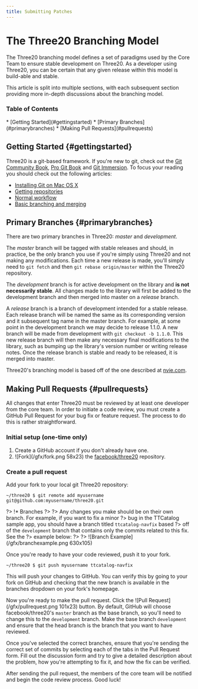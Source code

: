```yaml
---
title: Submitting Patches
---
```


The Three20 Branching Model
===========================

The Three20 branching model defines a set of paradigms used by the Core Team to ensure
stable development on Three20. As a developer using Three20, you can be certain that any
given release within this model is build-able and stable.

This article is split into multiple sections, with each subsequent section providing more
in-depth discussions about the branching model.

### Table of Contents

<div class="toc" markdown="1">
* [Getting Started](#gettingstarted)
* [Primary Branches](#primarybranches)
* [Making Pull Requests](#pullrequests)
</div>

Getting Started {#gettingstarted}
---------------

Three20 is a git-based framework. If you're new to git, check out the
[Git Community Book](http://book.git-scm.com/index.html), [Pro Git Book](http://http://progit.org/book/) and [Git Immersion](http://gitimmersion.com). To focus your reading you should
check out the following articles:

* [Installing Git on Mac OS X](http://code.google.com/p/git-osx-installer/downloads/list?can=3)
* [Getting repositories](http://book.git-scm.com/3_getting_a_git_repository.html)
* [Normal workflow](http://book.git-scm.com/3_normal_workflow.html)
* [Basic branching and merging](http://book.git-scm.com/3_basic_branching_and_merging.html)

Primary Branches {#primarybranches}
----------------

There are two primary branches in Three20: *master* and *development*.

The *master* branch will be tagged with stable releases and should, in practice, be the
only branch you use if you're simply using Three20 and not making any modifications.
Each time a new release is made, you'll simply need to `git fetch` and then
`git rebase origin/master` within the Three20 repository.

The *development* branch is for active development on the library and
**is not necessarily stable**. All changes made to the library will first be added to
the development branch and then merged into master on a *release* branch.

A *release* branch is a branch of development intended for a stable release. Each release
branch will be named the same as its corresponding version and
it subsequent tag name in the master branch. For example, at some point in the development
branch we may decide to release 1.1.0. A new branch will be made from development with
`git checkout -b 1.1.0`. This new release branch will then make any necessary final
modifications to the library, such as bumping up the library's version number or writing
release notes. Once the release branch is stable and ready to be released, it is merged into
master.

Three20's branching model is based off of the one described at
[nvie.com](http://nvie.com/posts/a-successful-git-branching-model/).

Making Pull Requests {#pullrequests}
--------------------

All changes that enter Three20 must be reviewed by at least one developer from the core team.
In order to initiate a code review, you must create a GitHub Pull Request for your bug fix or
feature request. The process to do this is rather straightforward.

### Initial setup (one-time only)

1. Create a GitHub account if you don't already have one.
2. ![Fork](/gfx/fork.png 58x23) the [facebook/three20](https://github.com/facebook/three20)
   repository.

### Create a pull request

Add your fork to your local git Three20 repository:

    ~/three20 $ git remote add myusername git@github.com:myusername/three20.git

?> !* Branches
?> 
?> Any changes you make should be on their own branch. For example, if you want to fix a minor
?> bug in the TTCatalog sample app, you should have a branch titled `ttcatalog-navfix` based
?> off of the `development` branch that contains only the commits related to this fix. See the
?> example below:
?>
?> ![Branch Example](/gfx/branchexample.png 630x105)


Once you're ready to have your code reviewed, push it to your fork.

    ~/three20 $ git push myusername ttcatalog-navfix

This will push your changes to GitHub. You can verify this by going to your fork on GitHub and
checking that the new branch is available in the branches dropdown on your fork's homepage.

Now you're ready to make the pull request. Click the ![Pull Request](/gfx/pullrequest.png 101x23)
button. By default, GitHub will choose facebook/three20's `master` branch as the base branch,
so you'll need to change this to the `development` branch. Make the base branch `development`
and ensure that the head branch is the branch that you want to have reviewed.

Once you've selected the correct branches, ensure that you're sending the correct set of commits
by selecting each of the tabs in the Pull Request form. Fill out the discussion form and try
to give a detailed description about the problem, how you're attempting to fix it, and how
the fix can be verified.

After sending the pull request, the members of the core team will be notified and begin the
code review process. Good luck!
